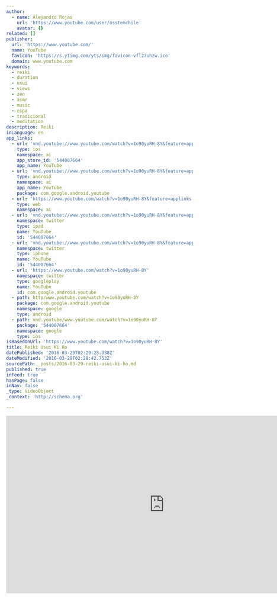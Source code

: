 ```yaml
---
author:
  - name: Alejandro Rojas
    url: 'https://www.youtube.com/user/osstemchile'
    avatar: {}
related: []
publisher:
  url: 'https://www.youtube.com/'
  name: YouTube
  favicon: 'https://s.ytimg.com/yts/img/favicon-vflz7uhzw.ico'
  domain: www.youtube.com
keywords:
  - reiki
  - duration
  - usui
  - views
  - zen
  - asmr
  - music
  - espa
  - tradicional
  - meditation
description: Reiki
inLanguage: en
app_links:
  - url: 'vnd.youtube://www.youtube.com/watch?v=1o90yuRH-8Y&feature=applinks'
    type: ios
    namespace: ai
    app_store_id: '544007664'
    app_name: YouTube
  - url: 'vnd.youtube://www.youtube.com/watch?v=1o90yuRH-8Y&feature=applinks'
    type: android
    namespace: ai
    app_name: YouTube
    package: com.google.android.youtube
  - url: 'https://www.youtube.com/watch?v=1o90yuRH-8Y&feature=applinks'
    type: web
    namespace: ai
  - url: 'vnd.youtube://www.youtube.com/watch?v=1o90yuRH-8Y&feature=applinks'
    namespace: twitter
    type: ipad
    name: YouTube
    id: '544007664'
  - url: 'vnd.youtube://www.youtube.com/watch?v=1o90yuRH-8Y&feature=applinks'
    namespace: twitter
    type: iphone
    name: YouTube
    id: '544007664'
  - url: 'https://www.youtube.com/watch?v=1o90yuRH-8Y'
    namespace: twitter
    type: googleplay
    name: YouTube
    id: com.google.android.youtube
  - path: http/www.youtube.com/watch?v=1o90yuRH-8Y
    package: com.google.android.youtube
    namespace: google
    type: android
  - path: vnd.youtube/www.youtube.com/watch?v=1o90yuRH-8Y
    package: '544007664'
    namespace: google
    type: ios
isBasedOnUrl: 'https://www.youtube.com/watch?v=1o90yuRH-8Y'
title: Reiki Usui Ki Ho
datePublished: '2016-03-29T02:29:25.338Z'
dateModified: '2016-03-29T02:28:42.753Z'
sourcePath: _posts/2016-03-29-reiki-usui-ki-ho.md
published: true
inFeed: true
hasPage: false
inNav: false
_type: VideoObject
_context: 'http://schema.org'

---
```

<iframe src="https://cdn.embedly.com/widgets/media.html?src=https%3A%2F%2Fwww.youtube.com%2Fembed%2F1o90yuRH-8Y%3Ffeature%3Doembed&amp;url=https%3A%2F%2Fwww.youtube.com%2Fwatch%3Fv%3D1o90yuRH-8Y&amp;image=https%3A%2F%2Fi.ytimg.com%2Fvi%2F1o90yuRH-8Y%2Fhqdefault.jpg&amp;key=b7d04c9b404c499eba89ee7072e1c4f7&amp;type=text%2Fhtml&amp;schema=youtube" width="854" height="480" scrolling="no" frameborder="0" allowfullscreen="allowfullscreen" style=""></iframe>